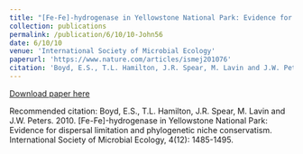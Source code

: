 ```yaml
---
title: "[Fe-Fe]-hydrogenase in Yellowstone National Park: Evidence for dispersal limitation and phylogenetic niche conservatism"
collection: publications
permalink: /publication/6/10/10-John56
date: 6/10/10
venue: 'International Society of Microbial Ecology'
paperurl: 'https://www.nature.com/articles/ismej201076'
citation: 'Boyd, E.S., T.L. Hamilton, J.R. Spear, M. Lavin and J.W. Peters.  2010.  [Fe-Fe]-hydrogenase in Yellowstone National Park: Evidence for dispersal limitation and phylogenetic niche conservatism.  International Society of Microbial Ecology, 4(12):  1485-1495.'
---
```


<a href='https://www.nature.com/articles/ismej201076'>Download paper here</a>

Recommended citation: Boyd, E.S., T.L. Hamilton, J.R. Spear, M. Lavin and J.W. Peters.  2010.  [Fe-Fe]-hydrogenase in Yellowstone National Park: Evidence for dispersal limitation and phylogenetic niche conservatism.  International Society of Microbial Ecology, 4(12):  1485-1495.
